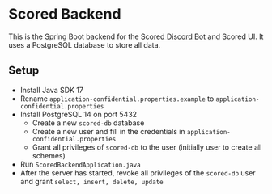 # Scored Backend

This is the Spring Boot backend for the [Scored Discord Bot](https://github.com/KevinVanthuyne/discord-competition-bot)
and Scored UI. It uses a PostgreSQL database to store all data.

## Setup

- Install Java SDK 17
- Rename `application-confidential.properties.example` to `application-confidential.properties`
- Install PostgreSQL 14 on port 5432
    - Create a new `scored-db` database
    - Create a new user and fill in the credentials in `application-confidential.properties`
    - Grant all privileges of `scored-db` to the user (initially user to create all schemes)
- Run `ScoredBackendApplication.java`
- After the server has started, revoke all privileges of the `scored-db` user and grant `select, insert, delete, update`
